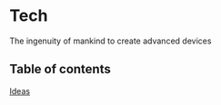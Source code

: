 # Tech

The ingenuity of mankind to create advanced devices

## Table of contents

[Ideas](/ideas.md)
